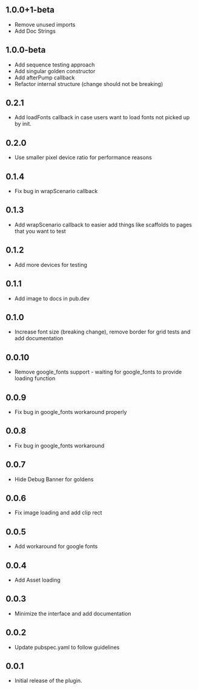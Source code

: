 ## 1.0.0+1-beta

* Remove unused imports
* Add Doc Strings

## 1.0.0-beta

* Add sequence testing approach
* Add singular golden constructor
* Add afterPump callback
* Refactor internal structure (change should not be breaking)

## 0.2.1

* Add loadFonts callback in case users want to load fonts not picked up by init.

## 0.2.0

* Use smaller pixel device ratio for performance reasons

## 0.1.4

* Fix bug in wrapScenario callback

## 0.1.3

* Add wrapScenario callback to easier add things like scaffolds to pages that you want to test

## 0.1.2

* Add more devices for testing

## 0.1.1

* Add image to docs in pub.dev

## 0.1.0

* Increase font size (breaking change), remove border for grid tests and add documentation

## 0.0.10

* Remove google_fonts support - waiting for google_fonts to provide loading function

## 0.0.9

* Fix bug in google_fonts workaround properly

## 0.0.8

* Fix bug in google_fonts workaround

## 0.0.7

* Hide Debug Banner for goldens

## 0.0.6

* Fix image loading and add clip rect

## 0.0.5

* Add workaround for google fonts

## 0.0.4

* Add Asset loading

## 0.0.3

* Minimize the interface and add documentation

## 0.0.2

* Update pubspec.yaml to follow guidelines

## 0.0.1

* Initial release of the plugin.
